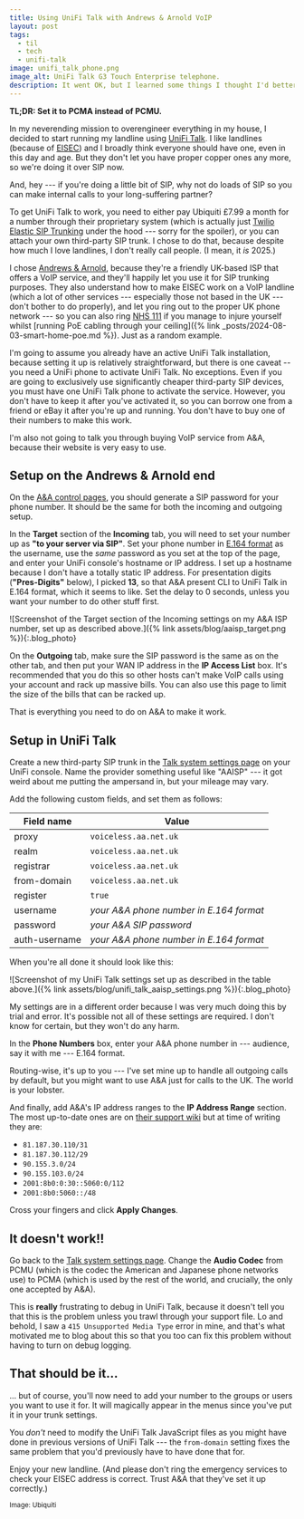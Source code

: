 ```yaml
---
title: Using UniFi Talk with Andrews & Arnold VoIP
layout: post
tags:
  - til
  - tech
  - unifi-talk
image: unifi_talk_phone.png
image_alt: UniFi Talk G3 Touch Enterprise telephone.
description: It went OK, but I learned some things I thought I'd better write down for next time
---
```


**TL;DR: Set it to PCMA instead of PCMU.**

In my neverending mission to overengineer everything in my house, I decided to start running my landline using [UniFi Talk](https://ui.com/uk/en/integrations/managed-voip). I like landlines (because of [EISEC](https://en.wikipedia.org/wiki/999_(emergency_telephone_number)#Procedure)) and I broadly think everyone should have one, even in this day and age. But they don't let you have proper copper ones any more, so we're doing it over SIP now.

And, hey --- if you're doing a little bit of SIP, why not do loads of SIP so you can make internal calls to your long-suffering partner?

To get UniFi Talk to work, you need to either pay Ubiquiti £7.99 a month for a number through their proprietary system (which is actually just [Twilio Elastic SIP Trunking](https://www.twilio.com/en-us/sip-trunking) under the hood --- sorry for the spoiler), or you can attach your own third-party SIP trunk. I chose to do that, because despite how much I love landlines, I don't really call people. (I mean, it _is_ 2025.)

I chose [Andrews & Arnold](https://aa.net.uk), because they're a friendly UK-based ISP that offers a VoIP service, and they'll happily let you use it for SIP trunking purposes. They also understand how to make EISEC work on a VoIP landline (which a lot of other services --- especially those not based in the UK --- don't bother to do properly), and let you ring out to the proper UK phone network --- so you can also ring [NHS 111](https://www.nhs.uk/nhs-services/urgent-and-emergency-care-services/when-to-use-111/) if you manage to injure yourself whilst [running PoE cabling through your ceiling]({% link _posts/2024-08-03-smart-home-poe.md %}). Just as a random example.

I'm going to assume you already have an active UniFi Talk installation, because setting it up is relatively straightforward, but there is one caveat -- you need a UniFi phone to activate UniFi Talk. No exceptions. Even if you are going to exclusively use significantly cheaper third-party SIP devices, you must have one UniFi Talk phone to activate the service. However, you don't have to keep it after you've activated it, so you can borrow one from a friend or eBay it after you're up and running. You don't have to buy one of their numbers to make this work.

I'm also not going to talk you through buying VoIP service from A&A, because their website is very easy to use.

## Setup on the Andrews & Arnold end

On the [A&A control pages](https://control.aa.net.uk), you should generate a SIP password for your phone number. It should be the same for both the incoming and outgoing setup.

In the **Target** section of the **Incoming** tab, you will need to set your number up as **"to your server via SIP"**. Set your phone number in [E.164 format](https://en.wikipedia.org/wiki/E.164) as the username, use the _same_ password as you set at the top of the page, and enter your UniFi console's hostname or IP address. I set up a hostname because I don't have a totally static IP address. For presentation digits (**"Pres-Digits"** below), I picked **13**, so that A&A present CLI to UniFi Talk in E.164 format, which it seems to like. Set the delay to 0 seconds, unless you want your number to do other stuff first.

![Screenshot of the Target section of the Incoming settings on my A&A ISP number, set up as described above.]({% link assets/blog/aaisp_target.png %}){:.blog_photo}

On the **Outgoing** tab, make sure the SIP password is the same as on the other tab, and then put your WAN IP address in the **IP Access List** box. It's recommended that you do this so other hosts can't make VoIP calls using your account and rack up massive bills. You can also use this page to limit the size of the bills that can be racked up.

That is everything you need to do on A&A to make it work.

## Setup in UniFi Talk

Create a new third-party SIP trunk in the [Talk system settings page](https://unifi/talk/settings/system) on your UniFi console. Name the provider something useful like "AAISP" --- it got weird about me putting the ampersand in, but your mileage may vary.

Add the following custom fields, and set them as follows:

| Field name    | Value                                   |
|---------------|-----------------------------------------|
| proxy         | `voiceless.aa.net.uk`                   |
| realm         | `voiceless.aa.net.uk`                   |
| registrar     | `voiceless.aa.net.uk`                   |
| from-domain   | `voiceless.aa.net.uk`                   |
| register      | `true`                                  |
| username      | _your A&A phone number in E.164 format_ |
| password      | _your A&A SIP password_                 |
| auth-username | _your A&A phone number in E.164 format_ |

When you're all done it should look like this:

![Screenshot of my UniFi Talk settings set up as described in the table above.]({% link assets/blog/unifi_talk_aaisp_settings.png %}){:.blog_photo}

My settings are in a different order because I was very much doing this by trial and error. It's possible not all of these settings are required. I don't know for certain, but they won't do any harm.

In the **Phone Numbers** box, enter your A&A phone number in --- audience, say it with me --- E.164 format.

Routing-wise, it's up to you --- I've set mine up to handle all outgoing calls by default, but you might want to use A&A just for calls to the UK. The world is your lobster.

And finally, add A&A's IP address ranges to the **IP Address Range** section. The most up-to-date ones are on [their support wiki](https://support.aa.net.uk/VoIP_Firewall) but at time of writing they are:

* `81.187.30.110/31`
* `81.187.30.112/29`
* `90.155.3.0/24`
* `90.155.103.0/24`
* `2001:8b0:0:30::5060:0/112`
* `2001:8b0:5060::/48`

Cross your fingers and click **Apply Changes**.

## It doesn't work!!

Go back to the [Talk system settings page](https://unifi/talk/settings/system). Change the **Audio Codec** from PCMU (which is the codec the American and Japanese phone networks use) to PCMA (which is used by the rest of the world, and crucially, the only one accepted by A&A).

This is **really** frustrating to debug in UniFi Talk, because it doesn't tell you that this is the problem unless you trawl through your support file. Lo and behold, I saw a `415 Unsupported Media Type` error in mine, and that's what motivated me to blog about this so that you too can fix this problem without having to turn on debug logging.

## That should be it...

... but of course, you'll now need to add your number to the groups or users you want to use it for. It will magically appear in the menus since you've put it in your trunk settings.

You _don't_ need to modify the UniFi Talk JavaScript files as you might have done in previous versions of UniFi Talk --- the `from-domain` setting fixes the same problem that you'd previously have to have done that for.

Enjoy your new landline. (And please don't ring the emergency services to check your EISEC address is correct. Trust A&A that they've set it up correctly.)


<small>Image: Ubiquiti</small>
